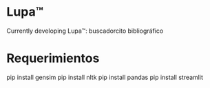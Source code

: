 # Lupa™
Currently developing Lupa™: buscadorcito bibliográfico
# Requerimientos
pip install gensim
pip install nltk
pip install pandas
pip install streamlit